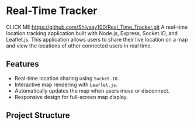 # Real-Time Tracker
CLICK ME:https://github.com/Shivaay100/Real_Time_Tracker.git
A real-time location tracking application built with Node.js, Express, Socket.IO, and Leaflet.js. This application allows users to share their live location on a map and view the locations of other connected users in real time.

## Features

- Real-time location sharing using `Socket.IO`.
- Interactive map rendering with `Leaflet.js`.
- Automatically updates the map when users move or disconnect.
- Responsive design for full-screen map display.

## Project Structure
